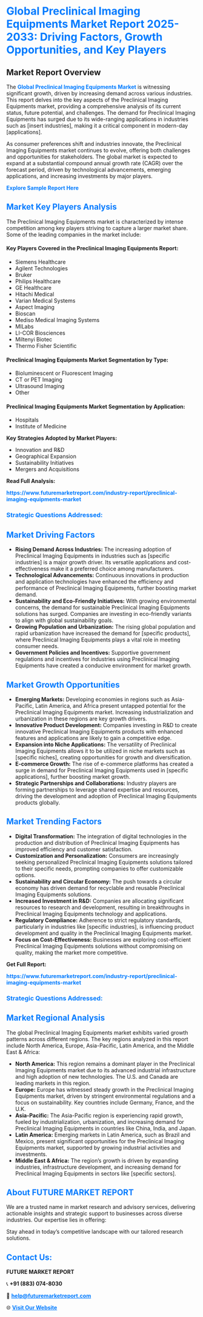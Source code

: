<h1 style="color: #007BFF;">Global Preclinical Imaging Equipments Market Report 2025-2033: Driving Factors, Growth Opportunities, and Key Players</h1>

<section id="overview">
<h2>Market Report Overview</h2>
<p>The <a href="https://www.futuremarketreport.com/industry-report/preclinical-imaging-equipments-market" style="color: #007BFF; text-decoration: none;"><strong>Global Preclinical Imaging Equipments Market</strong></a> is witnessing significant growth, driven by increasing demand across various industries. This report delves into the key aspects of the Preclinical Imaging Equipments market, providing a comprehensive analysis of its current status, future potential, and challenges. The demand for Preclinical Imaging Equipments has surged due to its wide-ranging applications in industries such as [insert industries], making it a critical component in modern-day [applications].</p>
<p>As consumer preferences shift and industries innovate, the Preclinical Imaging Equipments market continues to evolve, offering both challenges and opportunities for stakeholders. The global market is expected to expand at a substantial compound annual growth rate (CAGR) over the forecast period, driven by technological advancements, emerging applications, and increasing investments by major players.</p>
</section>

<section id="overview">
<p><a href="https://www.futuremarketreport.com/request-sample/reportId=104841" style="color: #007BFF; text-decoration: none;"><strong>Explore Sample Report Here</strong></a></p>
</section>

<section id="key-players">
<h2 style="color: #007BFF;">Market Key Players Analysis</h2>
<p>The Preclinical Imaging Equipments market is characterized by intense competition among key players striving to capture a larger market share. Some of the leading companies in the market include:</p>
<h4>Key Players Covered in the Preclinical Imaging Equipments Report:</h4>
<ul><li>Siemens Healthcare</li><li>Agilent Technologies</li><li>Bruker</li><li>Philips Healthcare</li><li>GE Healthcare</li><li>Hitachi Medical</li><li>Varian Medical Systems</li><li>Aspect Imaging</li><li>Bioscan</li><li>Mediso Medical Imaging Systems</li><li>MILabs</li><li>LI-COR Biosciences</li><li>Miltenyi Biotec</li><li>Thermo Fisher Scientific</li></ul>
<h4>Preclinical Imaging Equipments Market Segmentation by Type:</h4>
<ul><li>Bioluminescent or Fluorescent Imaging</li><li>CT or PET Imaging</li><li>Ultrasound Imaging</li><li>Other</li></ul>

<h4>Preclinical Imaging Equipments Market Segmentation by Application:</h4>
<ul><li>Hospitals</li><li>Institute of Medicine</li></ul>
<p><strong>Key Strategies Adopted by Market Players:</strong></p>
<ul>
<li>Innovation and R&D</li>
<li>Geographical Expansion</li>
<li>Sustainability Initiatives</li>
<li>Mergers and Acquisitions</li>
</ul>
</section>

<section>
<p><strong>Read Full Analysis: </strong></p><a href="https://www.futuremarketreport.com/industry-report/preclinical-imaging-equipments-market" style="color: #007BFF; text-decoration: none;"><strong>https://www.futuremarketreport.com/industry-report/preclinical-imaging-equipments-market</strong></a>
<h3 style="color: #007BFF;">Strategic Questions Addressed:</h3>
</section>

<section id="driving-factors">
<h2 style="color: #007BFF;">Market Driving Factors</h2>
<ul>
<li><strong>Rising Demand Across Industries:</strong> The increasing adoption of Preclinical Imaging Equipments in industries such as [specific industries] is a major growth driver. Its versatile applications and cost-effectiveness make it a preferred choice among manufacturers.</li>
<li><strong>Technological Advancements:</strong> Continuous innovations in production and application technologies have enhanced the efficiency and performance of Preclinical Imaging Equipments, further boosting market demand.</li>
<li><strong>Sustainability and Eco-Friendly Initiatives:</strong> With growing environmental concerns, the demand for sustainable Preclinical Imaging Equipments solutions has surged. Companies are investing in eco-friendly variants to align with global sustainability goals.</li>
<li><strong>Growing Population and Urbanization:</strong> The rising global population and rapid urbanization have increased the demand for [specific products], where Preclinical Imaging Equipments plays a vital role in meeting consumer needs.</li>
<li><strong>Government Policies and Incentives:</strong> Supportive government regulations and incentives for industries using Preclinical Imaging Equipments have created a conducive environment for market growth.</li>
</ul>
</section>

<section id="growth-opportunities">
<h2 style="color: #007BFF;">Market Growth Opportunities</h2>
<ul>
<li><strong>Emerging Markets:</strong> Developing economies in regions such as Asia-Pacific, Latin America, and Africa present untapped potential for the Preclinical Imaging Equipments market. Increasing industrialization and urbanization in these regions are key growth drivers.</li>
<li><strong>Innovative Product Development:</strong> Companies investing in R&D to create innovative Preclinical Imaging Equipments products with enhanced features and applications are likely to gain a competitive edge.</li>
<li><strong>Expansion into Niche Applications:</strong> The versatility of Preclinical Imaging Equipments allows it to be utilized in niche markets such as [specific niches], creating opportunities for growth and diversification.</li>
<li><strong>E-commerce Growth:</strong> The rise of e-commerce platforms has created a surge in demand for Preclinical Imaging Equipments used in [specific applications], further boosting market growth.</li>
<li><strong>Strategic Partnerships and Collaborations:</strong> Industry players are forming partnerships to leverage shared expertise and resources, driving the development and adoption of Preclinical Imaging Equipments products globally.</li>
</ul>
</section>

<section id="trending-factors">
<h2 style="color: #007BFF;">Market Trending Factors</h2>
<ul>
<li><strong>Digital Transformation:</strong> The integration of digital technologies in the production and distribution of Preclinical Imaging Equipments has improved efficiency and customer satisfaction.</li>
<li><strong>Customization and Personalization:</strong> Consumers are increasingly seeking personalized Preclinical Imaging Equipments solutions tailored to their specific needs, prompting companies to offer customizable options.</li>
<li><strong>Sustainability and Circular Economy:</strong> The push towards a circular economy has driven demand for recyclable and reusable Preclinical Imaging Equipments solutions.</li>
<li><strong>Increased Investment in R&D:</strong> Companies are allocating significant resources to research and development, resulting in breakthroughs in Preclinical Imaging Equipments technology and applications.</li>
<li><strong>Regulatory Compliance:</strong> Adherence to strict regulatory standards, particularly in industries like [specific industries], is influencing product development and quality in the Preclinical Imaging Equipments market.</li>
<li><strong>Focus on Cost-Effectiveness:</strong> Businesses are exploring cost-efficient Preclinical Imaging Equipments solutions without compromising on quality, making the market more competitive.</li>
</ul>
</section>

<section>
<p><strong>Get Full Report: </strong></p><a href="https://www.futuremarketreport.com/industry-report/preclinical-imaging-equipments-market" style="color: #007BFF; text-decoration: none;"><strong>https://www.futuremarketreport.com/industry-report/preclinical-imaging-equipments-market</strong></a>
<h3 style="color: #007BFF;">Strategic Questions Addressed:</h3>
</section>


<section id="regional-analysis">
<h2 style="color: #007BFF;">Market Regional Analysis</h2>
<p>The global Preclinical Imaging Equipments market exhibits varied growth patterns across different regions. The key regions analyzed in this report include North America, Europe, Asia-Pacific, Latin America, and the Middle East & Africa:</p>
<ul>
<li><strong>North America:</strong> This region remains a dominant player in the Preclinical Imaging Equipments market due to its advanced industrial infrastructure and high adoption of new technologies. The U.S. and Canada are leading markets in this region.</li>
<li><strong>Europe:</strong> Europe has witnessed steady growth in the Preclinical Imaging Equipments market, driven by stringent environmental regulations and a focus on sustainability. Key countries include Germany, France, and the U.K.</li>
<li><strong>Asia-Pacific:</strong> The Asia-Pacific region is experiencing rapid growth, fueled by industrialization, urbanization, and increasing demand for Preclinical Imaging Equipments in countries like China, India, and Japan.</li>
<li><strong>Latin America:</strong> Emerging markets in Latin America, such as Brazil and Mexico, present significant opportunities for the Preclinical Imaging Equipments market, supported by growing industrial activities and investments.</li>
<li><strong>Middle East & Africa:</strong> The region’s growth is driven by expanding industries, infrastructure development, and increasing demand for Preclinical Imaging Equipments in sectors like [specific sectors].</li>
</ul>
</section>

<footer>
<h2 style="color: #007BFF;">About FUTURE MARKET REPORT</h2>
<p>We are a trusted name in market research and advisory services, delivering actionable insights and strategic support to businesses across diverse industries. Our expertise lies in offering:</p>

<p>Stay ahead in today’s competitive landscape with our tailored research solutions.</p>

<h2 style="color: #007BFF;">Contact Us:</h2>
<p><strong>FUTURE MARKET REPORT</strong></p>
<p>📞 <strong>+91 (883) 074-8030</strong></p>
<p>📧 <strong><a href="mailto:help@futuremarketreport.com" style="color: #007BFF;">help@futuremarketreport.com</a></strong></p>
<p>🌐 <strong><a href="https://www.futuremarketreport.com/" style="color: #007BFF;">Visit Our Website</a></strong></p>
</footer>